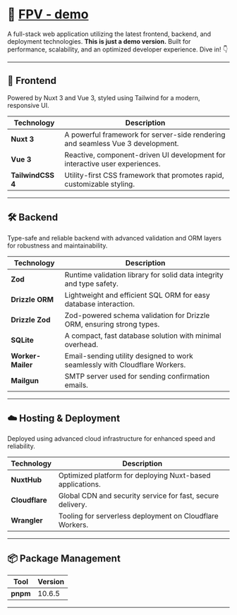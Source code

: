 # 🚀 [FPV - demo](https://nuxtappdemo.com)

A full-stack web application utilizing the latest frontend, backend, and deployment technologies. **This is just a demo version.** Built for performance, scalability, and an optimized developer experience. Dive in! 👇

---

## 🎨 Frontend

Powered by Nuxt 3 and Vue 3, styled using Tailwind for a modern, responsive UI.

| Technology        | Description                                                                    |
| ----------------- | ------------------------------------------------------------------------------ |
| **Nuxt 3**        | A powerful framework for server-side rendering and seamless Vue 3 development. |
| **Vue 3**         | Reactive, component-driven UI development for interactive user experiences.    |
| **TailwindCSS 4** | Utility-first CSS framework that promotes rapid, customizable styling.         |

---

## 🛠️ Backend

Type-safe and reliable backend with advanced validation and ORM layers for robustness and maintainability.

| Technology        | Description                                                                |
| ----------------- | -------------------------------------------------------------------------- |
| **Zod**           | Runtime validation library for solid data integrity and type safety.       |
| **Drizzle ORM**   | Lightweight and efficient SQL ORM for easy database interaction.           |
| **Drizzle Zod**   | Zod-powered schema validation for Drizzle ORM, ensuring strong types.      |
| **SQLite**        | A compact, fast database solution with minimal overhead.                   |
| **Worker-Mailer** | Email-sending utility designed to work seamlessly with Cloudflare Workers. |
| **Mailgun**       | SMTP server used for sending confirmation emails.                          |

---

## ☁️ Hosting & Deployment

Deployed using advanced cloud infrastructure for enhanced speed and reliability.

| Technology     | Description                                                |
| -------------- | ---------------------------------------------------------- |
| **NuxtHub**    | Optimized platform for deploying Nuxt-based applications.  |
| **Cloudflare** | Global CDN and security service for fast, secure delivery. |
| **Wrangler**   | Tooling for serverless deployment on Cloudflare Workers.   |

---

## 📦 Package Management

| Tool     | Version |
| -------- | ------- |
| **pnpm** | 10.6.5  |

---
